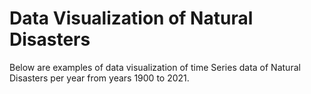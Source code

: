 # Data Visualization of Natural Disasters
Below are examples of data visualization of time Series data of Natural Disasters per year from years 1900 to 2021.

